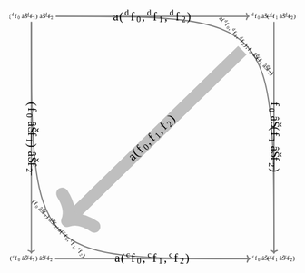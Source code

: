 <svg
   xmlns:dc="http://purl.org/dc/elements/1.1/"
   xmlns:cc="http://creativecommons.org/ns#"
   xmlns:rdf="http://www.w3.org/1999/02/22-rdf-syntax-ns#"
   xmlns:svg="http://www.w3.org/2000/svg"
   xmlns="http://www.w3.org/2000/svg"
   viewBox="0 0 587.07058 523.47802"
   height="523.47803"
   width="587.07056"
   xml:space="preserve"
   version="1.1"
   id="svg2"><metadata
     id="metadata8"><rdf:RDF><cc:Work
         rdf:about=""><dc:format>image/svg+xml</dc:format><dc:type
           rdf:resource="http://purl.org/dc/dcmitype/StillImage" /><dc:title></dc:title></cc:Work></rdf:RDF></metadata><defs
     id="defs6" /><g
     transform="matrix(1.25,0,0,-1.25,-91.031451,666.06738)"
     id="g10"><g
       transform="translate(108.67,122.348)"
       id="g12"><g
         id="g14"><g
           id="g16" /><g
           id="g18"><g
             id="g20"><g
               transform="translate(-35.415,-2.545)"
               id="g22"><g
                 id="g24"><g
                   transform="translate(-73.255,-119.803)"
                   id="g26"><text
                     id="text28"
                     style="font-variant:normal;font-weight:normal;font-size:9.96259975px;font-family:MnSymbol10;-inkscape-font-specification:MnSymbol10;writing-mode:lr-tb;fill:#000000;fill-opacity:1;fill-rule:nonzero;stroke:none"
                     transform="matrix(1,0,0,-1,73.255,119.803)"><tspan
                       id="tspan30"
                       y="0"
                       x="0">(</tspan></text>
<text
                     id="text32"
                     style="font-variant:normal;font-weight:normal;font-size:6.97380018px;font-family:CMR7;-inkscape-font-specification:CMR7;writing-mode:lr-tb;fill:#000000;fill-opacity:1;fill-rule:nonzero;stroke:none"
                     transform="matrix(1,0,0,-1,77.682,123.613)"><tspan
                       id="tspan34"
                       y="0"
                       x="0">c</tspan></text>
<text
                     id="text36"
                     style="font-variant:normal;font-weight:normal;font-size:9.96259975px;font-family:CMMI10;-inkscape-font-specification:CMMI10;writing-mode:lr-tb;fill:#000000;fill-opacity:1;fill-rule:nonzero;stroke:none"
                     transform="matrix(1,0,0,-1,81.723,119.803)"><tspan
                       id="tspan38"
                       y="0"
                       x="0">f</tspan></text>
<text
                     id="text40"
                     style="font-variant:normal;font-weight:normal;font-size:6.97380018px;font-family:CMR7;-inkscape-font-specification:CMR7;writing-mode:lr-tb;fill:#000000;fill-opacity:1;fill-rule:nonzero;stroke:none"
                     transform="matrix(1,0,0,-1,86.6,118.309)"><tspan
                       id="tspan42"
                       y="0"
                       x="0">0</tspan></text>
<text
                     id="text44"
                     style="font-variant:normal;font-weight:normal;font-size:9.96259975px;font-family:MnSymbol10;-inkscape-font-specification:MnSymbol10;writing-mode:lr-tb;fill:#000000;fill-opacity:1;fill-rule:nonzero;stroke:none"
                     transform="matrix(1,0,0,-1,93.037,119.803)"><tspan
                       id="tspan46"
                       y="0"
                       x="0">âŠ—</tspan></text>
<text
                     id="text48"
                     style="font-variant:normal;font-weight:normal;font-size:6.97380018px;font-family:CMR7;-inkscape-font-specification:CMR7;writing-mode:lr-tb;fill:#000000;fill-opacity:1;fill-rule:nonzero;stroke:none"
                     transform="matrix(1,0,0,-1,101.977,123.613)"><tspan
                       id="tspan50"
                       y="0"
                       x="0">c</tspan></text>
<text
                     id="text52"
                     style="font-variant:normal;font-weight:normal;font-size:9.96259975px;font-family:CMMI10;-inkscape-font-specification:CMMI10;writing-mode:lr-tb;fill:#000000;fill-opacity:1;fill-rule:nonzero;stroke:none"
                     transform="matrix(1,0,0,-1,106.017,119.803)"><tspan
                       id="tspan54"
                       y="0"
                       x="0">f</tspan></text>
<text
                     id="text56"
                     style="font-variant:normal;font-weight:normal;font-size:6.97380018px;font-family:CMR7;-inkscape-font-specification:CMR7;writing-mode:lr-tb;fill:#000000;fill-opacity:1;fill-rule:nonzero;stroke:none"
                     transform="matrix(1,0,0,-1,110.895,118.309)"><tspan
                       id="tspan58"
                       y="0"
                       x="0">1</tspan></text>
<text
                     id="text60"
                     style="font-variant:normal;font-weight:normal;font-size:9.96259975px;font-family:MnSymbol10;-inkscape-font-specification:MnSymbol10;writing-mode:lr-tb;fill:#000000;fill-opacity:1;fill-rule:nonzero;stroke:none"
                     transform="matrix(1,0,0,-1,115.364,119.803)"><tspan
                       id="tspan62"
                       y="0"
                       x="0">)</tspan></text>
<text
                     id="text64"
                     style="font-variant:normal;font-weight:normal;font-size:9.96259975px;font-family:MnSymbol10;-inkscape-font-specification:MnSymbol10;writing-mode:lr-tb;fill:#000000;fill-opacity:1;fill-rule:nonzero;stroke:none"
                     transform="matrix(1,0,0,-1,121.758,119.803)"><tspan
                       id="tspan66"
                       y="0"
                       x="0">âŠ—</tspan></text>
<text
                     id="text68"
                     style="font-variant:normal;font-weight:normal;font-size:6.97380018px;font-family:CMR7;-inkscape-font-specification:CMR7;writing-mode:lr-tb;fill:#000000;fill-opacity:1;fill-rule:nonzero;stroke:none"
                     transform="matrix(1,0,0,-1,130.698,123.613)"><tspan
                       id="tspan70"
                       y="0"
                       x="0">c</tspan></text>
<text
                     id="text72"
                     style="font-variant:normal;font-weight:normal;font-size:9.96259975px;font-family:CMMI10;-inkscape-font-specification:CMMI10;writing-mode:lr-tb;fill:#000000;fill-opacity:1;fill-rule:nonzero;stroke:none"
                     transform="matrix(1,0,0,-1,134.738,119.803)"><tspan
                       id="tspan74"
                       y="0"
                       x="0">f</tspan></text>
<text
                     id="text76"
                     style="font-variant:normal;font-weight:normal;font-size:6.97380018px;font-family:CMR7;-inkscape-font-specification:CMR7;writing-mode:lr-tb;fill:#000000;fill-opacity:1;fill-rule:nonzero;stroke:none"
                     transform="matrix(1,0,0,-1,139.616,118.309)"><tspan
                       id="tspan78"
                       y="0"
                       x="0">2</tspan></text>
<g
                     transform="translate(73.255,119.803)"
                     id="g80" /></g></g><g
                 transform="translate(35.415,2.545)"
                 id="g82" /></g></g><g
             id="g84"><g
               transform="translate(363.091,-2.545)"
               id="g86"><g
                 id="g88"><g
                   transform="translate(-471.761,-119.803)"
                   id="g90"><text
                     id="text92"
                     style="font-variant:normal;font-weight:normal;font-size:6.97380018px;font-family:CMR7;-inkscape-font-specification:CMR7;writing-mode:lr-tb;fill:#000000;fill-opacity:1;fill-rule:nonzero;stroke:none"
                     transform="matrix(1,0,0,-1,471.761,123.613)"><tspan
                       id="tspan94"
                       y="0"
                       x="0">c</tspan></text>
<text
                     id="text96"
                     style="font-variant:normal;font-weight:normal;font-size:9.96259975px;font-family:CMMI10;-inkscape-font-specification:CMMI10;writing-mode:lr-tb;fill:#000000;fill-opacity:1;fill-rule:nonzero;stroke:none"
                     transform="matrix(1,0,0,-1,475.801,119.803)"><tspan
                       id="tspan98"
                       y="0"
                       x="0">f</tspan></text>
<text
                     id="text100"
                     style="font-variant:normal;font-weight:normal;font-size:6.97380018px;font-family:CMR7;-inkscape-font-specification:CMR7;writing-mode:lr-tb;fill:#000000;fill-opacity:1;fill-rule:nonzero;stroke:none"
                     transform="matrix(1,0,0,-1,480.679,118.309)"><tspan
                       id="tspan102"
                       y="0"
                       x="0">0</tspan></text>
<text
                     id="text104"
                     style="font-variant:normal;font-weight:normal;font-size:9.96259975px;font-family:MnSymbol10;-inkscape-font-specification:MnSymbol10;writing-mode:lr-tb;fill:#000000;fill-opacity:1;fill-rule:nonzero;stroke:none"
                     transform="matrix(1,0,0,-1,487.116,119.803)"><tspan
                       id="tspan106"
                       y="0"
                       x="0">âŠ—</tspan></text>
<text
                     id="text108"
                     style="font-variant:normal;font-weight:normal;font-size:9.96259975px;font-family:MnSymbol10;-inkscape-font-specification:MnSymbol10;writing-mode:lr-tb;fill:#000000;fill-opacity:1;fill-rule:nonzero;stroke:none"
                     transform="matrix(1,0,0,-1,496.055,119.803)"><tspan
                       id="tspan110"
                       y="0"
                       x="0">(</tspan></text>
<text
                     id="text112"
                     style="font-variant:normal;font-weight:normal;font-size:6.97380018px;font-family:CMR7;-inkscape-font-specification:CMR7;writing-mode:lr-tb;fill:#000000;fill-opacity:1;fill-rule:nonzero;stroke:none"
                     transform="matrix(1,0,0,-1,500.482,123.613)"><tspan
                       id="tspan114"
                       y="0"
                       x="0">c</tspan></text>
<text
                     id="text116"
                     style="font-variant:normal;font-weight:normal;font-size:9.96259975px;font-family:CMMI10;-inkscape-font-specification:CMMI10;writing-mode:lr-tb;fill:#000000;fill-opacity:1;fill-rule:nonzero;stroke:none"
                     transform="matrix(1,0,0,-1,504.523,119.803)"><tspan
                       id="tspan118"
                       y="0"
                       x="0">f</tspan></text>
<text
                     id="text120"
                     style="font-variant:normal;font-weight:normal;font-size:6.97380018px;font-family:CMR7;-inkscape-font-specification:CMR7;writing-mode:lr-tb;fill:#000000;fill-opacity:1;fill-rule:nonzero;stroke:none"
                     transform="matrix(1,0,0,-1,509.4,118.309)"><tspan
                       id="tspan122"
                       y="0"
                       x="0">1</tspan></text>
<text
                     id="text124"
                     style="font-variant:normal;font-weight:normal;font-size:9.96259975px;font-family:MnSymbol10;-inkscape-font-specification:MnSymbol10;writing-mode:lr-tb;fill:#000000;fill-opacity:1;fill-rule:nonzero;stroke:none"
                     transform="matrix(1,0,0,-1,515.837,119.803)"><tspan
                       id="tspan126"
                       y="0"
                       x="0">âŠ—</tspan></text>
<text
                     id="text128"
                     style="font-variant:normal;font-weight:normal;font-size:6.97380018px;font-family:CMR7;-inkscape-font-specification:CMR7;writing-mode:lr-tb;fill:#000000;fill-opacity:1;fill-rule:nonzero;stroke:none"
                     transform="matrix(1,0,0,-1,524.776,123.613)"><tspan
                       id="tspan130"
                       y="0"
                       x="0">c</tspan></text>
<text
                     id="text132"
                     style="font-variant:normal;font-weight:normal;font-size:9.96259975px;font-family:CMMI10;-inkscape-font-specification:CMMI10;writing-mode:lr-tb;fill:#000000;fill-opacity:1;fill-rule:nonzero;stroke:none"
                     transform="matrix(1,0,0,-1,528.817,119.803)"><tspan
                       id="tspan134"
                       y="0"
                       x="0">f</tspan></text>
<text
                     id="text136"
                     style="font-variant:normal;font-weight:normal;font-size:6.97380018px;font-family:CMR7;-inkscape-font-specification:CMR7;writing-mode:lr-tb;fill:#000000;fill-opacity:1;fill-rule:nonzero;stroke:none"
                     transform="matrix(1,0,0,-1,533.694,118.309)"><tspan
                       id="tspan138"
                       y="0"
                       x="0">2</tspan></text>
<text
                     id="text140"
                     style="font-variant:normal;font-weight:normal;font-size:9.96259975px;font-family:MnSymbol10;-inkscape-font-specification:MnSymbol10;writing-mode:lr-tb;fill:#000000;fill-opacity:1;fill-rule:nonzero;stroke:none"
                     transform="matrix(1,0,0,-1,538.164,119.803)"><tspan
                       id="tspan142"
                       y="0"
                       x="0">)</tspan></text>
<g
                     transform="translate(471.761,119.803)"
                     id="g144" /></g></g><g
                 transform="translate(-363.091,2.545)"
                 id="g146" /></g></g><g
             id="g148"><g
               transform="translate(361.804,395.397)"
               id="g150"><g
                 id="g152"><g
                   transform="translate(-470.474,-517.745)"
                   id="g154"><text
                     id="text156"
                     style="font-variant:normal;font-weight:normal;font-size:6.97380018px;font-family:CMR7;-inkscape-font-specification:CMR7;writing-mode:lr-tb;fill:#000000;fill-opacity:1;fill-rule:nonzero;stroke:none"
                     transform="matrix(1,0,0,-1,470.474,521.555)"><tspan
                       id="tspan158"
                       y="0"
                       x="0">d</tspan></text>
<text
                     id="text160"
                     style="font-variant:normal;font-weight:normal;font-size:9.96259975px;font-family:CMMI10;-inkscape-font-specification:CMMI10;writing-mode:lr-tb;fill:#000000;fill-opacity:1;fill-rule:nonzero;stroke:none"
                     transform="matrix(1,0,0,-1,475.372,517.745)"><tspan
                       id="tspan162"
                       y="0"
                       x="0">f</tspan></text>
<text
                     id="text164"
                     style="font-variant:normal;font-weight:normal;font-size:6.97380018px;font-family:CMR7;-inkscape-font-specification:CMR7;writing-mode:lr-tb;fill:#000000;fill-opacity:1;fill-rule:nonzero;stroke:none"
                     transform="matrix(1,0,0,-1,480.25,516.251)"><tspan
                       id="tspan166"
                       y="0"
                       x="0">0</tspan></text>
<text
                     id="text168"
                     style="font-variant:normal;font-weight:normal;font-size:9.96259975px;font-family:MnSymbol10;-inkscape-font-specification:MnSymbol10;writing-mode:lr-tb;fill:#000000;fill-opacity:1;fill-rule:nonzero;stroke:none"
                     transform="matrix(1,0,0,-1,486.687,517.745)"><tspan
                       id="tspan170"
                       y="0"
                       x="0">âŠ—</tspan></text>
<text
                     id="text172"
                     style="font-variant:normal;font-weight:normal;font-size:9.96259975px;font-family:MnSymbol10;-inkscape-font-specification:MnSymbol10;writing-mode:lr-tb;fill:#000000;fill-opacity:1;fill-rule:nonzero;stroke:none"
                     transform="matrix(1,0,0,-1,495.626,517.745)"><tspan
                       id="tspan174"
                       y="0"
                       x="0">(</tspan></text>
<text
                     id="text176"
                     style="font-variant:normal;font-weight:normal;font-size:6.97380018px;font-family:CMR7;-inkscape-font-specification:CMR7;writing-mode:lr-tb;fill:#000000;fill-opacity:1;fill-rule:nonzero;stroke:none"
                     transform="matrix(1,0,0,-1,500.053,521.555)"><tspan
                       id="tspan178"
                       y="0"
                       x="0">d</tspan></text>
<text
                     id="text180"
                     style="font-variant:normal;font-weight:normal;font-size:9.96259975px;font-family:CMMI10;-inkscape-font-specification:CMMI10;writing-mode:lr-tb;fill:#000000;fill-opacity:1;fill-rule:nonzero;stroke:none"
                     transform="matrix(1,0,0,-1,504.951,517.745)"><tspan
                       id="tspan182"
                       y="0"
                       x="0">f</tspan></text>
<text
                     id="text184"
                     style="font-variant:normal;font-weight:normal;font-size:6.97380018px;font-family:CMR7;-inkscape-font-specification:CMR7;writing-mode:lr-tb;fill:#000000;fill-opacity:1;fill-rule:nonzero;stroke:none"
                     transform="matrix(1,0,0,-1,509.829,516.251)"><tspan
                       id="tspan186"
                       y="0"
                       x="0">1</tspan></text>
<text
                     id="text188"
                     style="font-variant:normal;font-weight:normal;font-size:9.96259975px;font-family:MnSymbol10;-inkscape-font-specification:MnSymbol10;writing-mode:lr-tb;fill:#000000;fill-opacity:1;fill-rule:nonzero;stroke:none"
                     transform="matrix(1,0,0,-1,516.266,517.745)"><tspan
                       id="tspan190"
                       y="0"
                       x="0">âŠ—</tspan></text>
<text
                     id="text192"
                     style="font-variant:normal;font-weight:normal;font-size:6.97380018px;font-family:CMR7;-inkscape-font-specification:CMR7;writing-mode:lr-tb;fill:#000000;fill-opacity:1;fill-rule:nonzero;stroke:none"
                     transform="matrix(1,0,0,-1,525.205,521.555)"><tspan
                       id="tspan194"
                       y="0"
                       x="0">d</tspan></text>
<text
                     id="text196"
                     style="font-variant:normal;font-weight:normal;font-size:9.96259975px;font-family:CMMI10;-inkscape-font-specification:CMMI10;writing-mode:lr-tb;fill:#000000;fill-opacity:1;fill-rule:nonzero;stroke:none"
                     transform="matrix(1,0,0,-1,530.104,517.745)"><tspan
                       id="tspan198"
                       y="0"
                       x="0">f</tspan></text>
<text
                     id="text200"
                     style="font-variant:normal;font-weight:normal;font-size:6.97380018px;font-family:CMR7;-inkscape-font-specification:CMR7;writing-mode:lr-tb;fill:#000000;fill-opacity:1;fill-rule:nonzero;stroke:none"
                     transform="matrix(1,0,0,-1,534.981,516.251)"><tspan
                       id="tspan202"
                       y="0"
                       x="0">2</tspan></text>
<text
                     id="text204"
                     style="font-variant:normal;font-weight:normal;font-size:9.96259975px;font-family:MnSymbol10;-inkscape-font-specification:MnSymbol10;writing-mode:lr-tb;fill:#000000;fill-opacity:1;fill-rule:nonzero;stroke:none"
                     transform="matrix(1,0,0,-1,539.451,517.745)"><tspan
                       id="tspan206"
                       y="0"
                       x="0">)</tspan></text>
<g
                     transform="translate(470.474,517.745)"
                     id="g208" /></g></g><g
                 transform="translate(-361.804,-395.397)"
                 id="g210" /></g></g><g
             id="g212"><g
               transform="translate(-36.701,395.397)"
               id="g214"><g
                 id="g216"><g
                   transform="translate(-71.969,-517.745)"
                   id="g218"><text
                     id="text220"
                     style="font-variant:normal;font-weight:normal;font-size:9.96259975px;font-family:MnSymbol10;-inkscape-font-specification:MnSymbol10;writing-mode:lr-tb;fill:#000000;fill-opacity:1;fill-rule:nonzero;stroke:none"
                     transform="matrix(1,0,0,-1,71.969,517.745)"><tspan
                       id="tspan222"
                       y="0"
                       x="0">(</tspan></text>
<text
                     id="text224"
                     style="font-variant:normal;font-weight:normal;font-size:6.97380018px;font-family:CMR7;-inkscape-font-specification:CMR7;writing-mode:lr-tb;fill:#000000;fill-opacity:1;fill-rule:nonzero;stroke:none"
                     transform="matrix(1,0,0,-1,76.395,521.555)"><tspan
                       id="tspan226"
                       y="0"
                       x="0">d</tspan></text>
<text
                     id="text228"
                     style="font-variant:normal;font-weight:normal;font-size:9.96259975px;font-family:CMMI10;-inkscape-font-specification:CMMI10;writing-mode:lr-tb;fill:#000000;fill-opacity:1;fill-rule:nonzero;stroke:none"
                     transform="matrix(1,0,0,-1,81.294,517.745)"><tspan
                       id="tspan230"
                       y="0"
                       x="0">f</tspan></text>
<text
                     id="text232"
                     style="font-variant:normal;font-weight:normal;font-size:6.97380018px;font-family:CMR7;-inkscape-font-specification:CMR7;writing-mode:lr-tb;fill:#000000;fill-opacity:1;fill-rule:nonzero;stroke:none"
                     transform="matrix(1,0,0,-1,86.171,516.251)"><tspan
                       id="tspan234"
                       y="0"
                       x="0">0</tspan></text>
<text
                     id="text236"
                     style="font-variant:normal;font-weight:normal;font-size:9.96259975px;font-family:MnSymbol10;-inkscape-font-specification:MnSymbol10;writing-mode:lr-tb;fill:#000000;fill-opacity:1;fill-rule:nonzero;stroke:none"
                     transform="matrix(1,0,0,-1,92.608,517.745)"><tspan
                       id="tspan238"
                       y="0"
                       x="0">âŠ—</tspan></text>
<text
                     id="text240"
                     style="font-variant:normal;font-weight:normal;font-size:6.97380018px;font-family:CMR7;-inkscape-font-specification:CMR7;writing-mode:lr-tb;fill:#000000;fill-opacity:1;fill-rule:nonzero;stroke:none"
                     transform="matrix(1,0,0,-1,101.548,521.555)"><tspan
                       id="tspan242"
                       y="0"
                       x="0">d</tspan></text>
<text
                     id="text244"
                     style="font-variant:normal;font-weight:normal;font-size:9.96259975px;font-family:CMMI10;-inkscape-font-specification:CMMI10;writing-mode:lr-tb;fill:#000000;fill-opacity:1;fill-rule:nonzero;stroke:none"
                     transform="matrix(1,0,0,-1,106.446,517.745)"><tspan
                       id="tspan246"
                       y="0"
                       x="0">f</tspan></text>
<text
                     id="text248"
                     style="font-variant:normal;font-weight:normal;font-size:6.97380018px;font-family:CMR7;-inkscape-font-specification:CMR7;writing-mode:lr-tb;fill:#000000;fill-opacity:1;fill-rule:nonzero;stroke:none"
                     transform="matrix(1,0,0,-1,111.323,516.251)"><tspan
                       id="tspan250"
                       y="0"
                       x="0">1</tspan></text>
<text
                     id="text252"
                     style="font-variant:normal;font-weight:normal;font-size:9.96259975px;font-family:MnSymbol10;-inkscape-font-specification:MnSymbol10;writing-mode:lr-tb;fill:#000000;fill-opacity:1;fill-rule:nonzero;stroke:none"
                     transform="matrix(1,0,0,-1,115.793,517.745)"><tspan
                       id="tspan254"
                       y="0"
                       x="0">)</tspan></text>
<text
                     id="text256"
                     style="font-variant:normal;font-weight:normal;font-size:9.96259975px;font-family:MnSymbol10;-inkscape-font-specification:MnSymbol10;writing-mode:lr-tb;fill:#000000;fill-opacity:1;fill-rule:nonzero;stroke:none"
                     transform="matrix(1,0,0,-1,122.187,517.745)"><tspan
                       id="tspan258"
                       y="0"
                       x="0">âŠ—</tspan></text>
<text
                     id="text260"
                     style="font-variant:normal;font-weight:normal;font-size:6.97380018px;font-family:CMR7;-inkscape-font-specification:CMR7;writing-mode:lr-tb;fill:#000000;fill-opacity:1;fill-rule:nonzero;stroke:none"
                     transform="matrix(1,0,0,-1,131.127,521.555)"><tspan
                       id="tspan262"
                       y="0"
                       x="0">d</tspan></text>
<text
                     id="text264"
                     style="font-variant:normal;font-weight:normal;font-size:9.96259975px;font-family:CMMI10;-inkscape-font-specification:CMMI10;writing-mode:lr-tb;fill:#000000;fill-opacity:1;fill-rule:nonzero;stroke:none"
                     transform="matrix(1,0,0,-1,136.025,517.745)"><tspan
                       id="tspan266"
                       y="0"
                       x="0">f</tspan></text>
<text
                     id="text268"
                     style="font-variant:normal;font-weight:normal;font-size:6.97380018px;font-family:CMR7;-inkscape-font-specification:CMR7;writing-mode:lr-tb;fill:#000000;fill-opacity:1;fill-rule:nonzero;stroke:none"
                     transform="matrix(1,0,0,-1,140.902,516.251)"><tspan
                       id="tspan270"
                       y="0"
                       x="0">2</tspan></text>
<g
                     transform="translate(71.969,517.745)"
                     id="g272" /></g></g><g
                 transform="translate(36.701,-395.397)"
                 id="g274" /></g></g><g
             id="g276"><path
               id="path278"
               style="fill:none;stroke:#808080;stroke-width:1.99255002;stroke-linecap:butt;stroke-linejoin:miter;stroke-miterlimit:10;stroke-dasharray:none;stroke-opacity:1"
               d="m 40.22192,398.51074 c 358.28882,0 358.28882,0 358.28882,-388.0182" /><g
               transform="matrix(0,-1,1,0,398.51074,9.49626)"
               id="g280"><g
                 id="g282"><path
                   id="path284"
                   style="fill:none;stroke:#808080;stroke-width:1.99255002;stroke-linecap:round;stroke-linejoin:round;stroke-miterlimit:10;stroke-dasharray:none;stroke-opacity:1"
                   d="M -3.9851,5.27061 C -3.25705,2.1082 -1.63463,0.6149 0,0 -1.63463,-0.6149 -3.25705,-2.1082 -3.9851,-5.27061" /></g></g><g
               id="g286"><g
                 id="g288" /><g
                 transform="matrix(0.67943,-0.7396,0.7396,0.67943,307.933,394.981)"
                 id="g290"><g
                   id="g292"><g
                     transform="translate(-416.603,-517.329)"
                     id="g294"><text
                       id="text296"
                       style="font-variant:normal;font-weight:normal;font-size:9.96259975px;font-family:EUFM10;-inkscape-font-specification:EUFM10;writing-mode:lr-tb;fill:#000000;fill-opacity:1;fill-rule:nonzero;stroke:none"
                       transform="matrix(1,0,0,-1,416.603,517.329)"><tspan
                         id="tspan298"
                         y="0"
                         x="0">a</tspan></text>
<text
                       id="text300"
                       style="font-variant:normal;font-weight:normal;font-size:9.96259975px;font-family:MnSymbol10;-inkscape-font-specification:MnSymbol10;writing-mode:lr-tb;fill:#000000;fill-opacity:1;fill-rule:nonzero;stroke:none"
                       transform="matrix(1,0,0,-1,421.589,517.329)"><tspan
                         id="tspan302"
                         y="0"
                         x="0">(</tspan></text>
<text
                       id="text304"
                       style="font-variant:normal;font-weight:normal;font-size:6.97380018px;font-family:CMR7;-inkscape-font-specification:CMR7;writing-mode:lr-tb;fill:#000000;fill-opacity:1;fill-rule:nonzero;stroke:none"
                       transform="matrix(1,0,0,-1,426.016,521.139)"><tspan
                         id="tspan306"
                         y="0"
                         x="0">d</tspan></text>
<text
                       id="text308"
                       style="font-variant:normal;font-weight:normal;font-size:9.96259975px;font-family:CMMI10;-inkscape-font-specification:CMMI10;writing-mode:lr-tb;fill:#000000;fill-opacity:1;fill-rule:nonzero;stroke:none"
                       transform="matrix(1,0,0,-1,430.914,517.329)"><tspan
                         id="tspan310"
                         y="0"
                         x="0">f</tspan></text>
<text
                       id="text312"
                       style="font-variant:normal;font-weight:normal;font-size:6.97380018px;font-family:CMR7;-inkscape-font-specification:CMR7;writing-mode:lr-tb;fill:#000000;fill-opacity:1;fill-rule:nonzero;stroke:none"
                       transform="matrix(1,0,0,-1,435.792,515.835)"><tspan
                         id="tspan314"
                         y="0"
                         x="0">0</tspan></text>
<text
                       id="text316"
                       style="font-variant:normal;font-weight:normal;font-size:9.96259975px;font-family:CMMI10;-inkscape-font-specification:CMMI10;writing-mode:lr-tb;fill:#000000;fill-opacity:1;fill-rule:nonzero;stroke:none"
                       transform="matrix(1,0,0,-1,440.261,517.329)"><tspan
                         id="tspan318"
                         y="0"
                         x="0">,</tspan></text>
<text
                       id="text320"
                       style="font-variant:normal;font-weight:normal;font-size:6.97380018px;font-family:CMR7;-inkscape-font-specification:CMR7;writing-mode:lr-tb;fill:#000000;fill-opacity:1;fill-rule:nonzero;stroke:none"
                       transform="matrix(1,0,0,-1,444.504,521.139)"><tspan
                         id="tspan322"
                         y="0"
                         x="0">d</tspan></text>
<text
                       id="text324"
                       style="font-variant:normal;font-weight:normal;font-size:9.96259975px;font-family:CMMI10;-inkscape-font-specification:CMMI10;writing-mode:lr-tb;fill:#000000;fill-opacity:1;fill-rule:nonzero;stroke:none"
                       transform="matrix(1,0,0,-1,449.402,517.329)"><tspan
                         id="tspan326"
                         y="0"
                         x="0">f</tspan></text>
<text
                       id="text328"
                       style="font-variant:normal;font-weight:normal;font-size:6.97380018px;font-family:CMR7;-inkscape-font-specification:CMR7;writing-mode:lr-tb;fill:#000000;fill-opacity:1;fill-rule:nonzero;stroke:none"
                       transform="matrix(1,0,0,-1,454.28,515.835)"><tspan
                         id="tspan330"
                         y="0"
                         x="0">1</tspan></text>
<text
                       id="text332"
                       style="font-variant:normal;font-weight:normal;font-size:9.96259975px;font-family:CMMI10;-inkscape-font-specification:CMMI10;writing-mode:lr-tb;fill:#000000;fill-opacity:1;fill-rule:nonzero;stroke:none"
                       transform="matrix(1,0,0,-1,458.749,517.329)"><tspan
                         id="tspan334"
                         y="0"
                         x="0">,</tspan></text>
<text
                       id="text336"
                       style="font-variant:normal;font-weight:normal;font-size:6.97380018px;font-family:CMR7;-inkscape-font-specification:CMR7;writing-mode:lr-tb;fill:#000000;fill-opacity:1;fill-rule:nonzero;stroke:none"
                       transform="matrix(1,0,0,-1,462.992,521.139)"><tspan
                         id="tspan338"
                         y="0"
                         x="0">d</tspan></text>
<text
                       id="text340"
                       style="font-variant:normal;font-weight:normal;font-size:9.96259975px;font-family:CMMI10;-inkscape-font-specification:CMMI10;writing-mode:lr-tb;fill:#000000;fill-opacity:1;fill-rule:nonzero;stroke:none"
                       transform="matrix(1,0,0,-1,467.891,517.329)"><tspan
                         id="tspan342"
                         y="0"
                         x="0">f</tspan></text>
<text
                       id="text344"
                       style="font-variant:normal;font-weight:normal;font-size:6.97380018px;font-family:CMR7;-inkscape-font-specification:CMR7;writing-mode:lr-tb;fill:#000000;fill-opacity:1;fill-rule:nonzero;stroke:none"
                       transform="matrix(1,0,0,-1,472.768,515.835)"><tspan
                         id="tspan346"
                         y="0"
                         x="0">2</tspan></text>
<text
                       id="text348"
                       style="font-variant:normal;font-weight:normal;font-size:9.96259975px;font-family:MnSymbol10;-inkscape-font-specification:MnSymbol10;writing-mode:lr-tb;fill:#000000;fill-opacity:1;fill-rule:nonzero;stroke:none"
                       transform="matrix(1,0,0,-1,477.237,517.329)"><tspan
                         id="tspan350"
                         y="0"
                         x="0">)</tspan></text>
<text
                       id="text352"
                       style="font-variant:normal;font-weight:normal;font-size:9.96259975px;font-family:CMR10;-inkscape-font-specification:CMR10;writing-mode:lr-tb;fill:#000000;fill-opacity:1;fill-rule:nonzero;stroke:none"
                       transform="matrix(1,0,0,-1,481.664,517.329)"><tspan
                         id="tspan354"
                         y="0"
                         x="0">;</tspan></text>
<text
                       id="text356"
                       style="font-variant:normal;font-weight:normal;font-size:9.96259975px;font-family:CMMI10;-inkscape-font-specification:CMMI10;writing-mode:lr-tb;fill:#000000;fill-opacity:1;fill-rule:nonzero;stroke:none"
                       transform="matrix(1,0,0,-1,485.907,517.329)"><tspan
                         id="tspan358"
                         y="0"
                         x="0">f</tspan></text>
<text
                       id="text360"
                       style="font-variant:normal;font-weight:normal;font-size:6.97380018px;font-family:CMR7;-inkscape-font-specification:CMR7;writing-mode:lr-tb;fill:#000000;fill-opacity:1;fill-rule:nonzero;stroke:none"
                       transform="matrix(1,0,0,-1,490.785,515.835)"><tspan
                         id="tspan362"
                         y="0"
                         x="0">0</tspan></text>
<text
                       id="text364"
                       style="font-variant:normal;font-weight:normal;font-size:9.96259975px;font-family:MnSymbol10;-inkscape-font-specification:MnSymbol10;writing-mode:lr-tb;fill:#000000;fill-opacity:1;fill-rule:nonzero;stroke:none"
                       transform="matrix(1,0,0,-1,497.222,517.329)"><tspan
                         id="tspan366"
                         y="0"
                         x="0">âŠ—</tspan></text>
<text
                       id="text368"
                       style="font-variant:normal;font-weight:normal;font-size:9.96259975px;font-family:MnSymbol10;-inkscape-font-specification:MnSymbol10;writing-mode:lr-tb;fill:#000000;fill-opacity:1;fill-rule:nonzero;stroke:none"
                       transform="matrix(1,0,0,-1,506.161,517.329)"><tspan
                         id="tspan370"
                         y="0"
                         x="0">(</tspan></text>
<text
                       id="text372"
                       style="font-variant:normal;font-weight:normal;font-size:9.96259975px;font-family:CMMI10;-inkscape-font-specification:CMMI10;writing-mode:lr-tb;fill:#000000;fill-opacity:1;fill-rule:nonzero;stroke:none"
                       transform="matrix(1,0,0,-1,510.588,517.329)"><tspan
                         id="tspan374"
                         y="0"
                         x="0">f</tspan></text>
<text
                       id="text376"
                       style="font-variant:normal;font-weight:normal;font-size:6.97380018px;font-family:CMR7;-inkscape-font-specification:CMR7;writing-mode:lr-tb;fill:#000000;fill-opacity:1;fill-rule:nonzero;stroke:none"
                       transform="matrix(1,0,0,-1,515.465,515.835)"><tspan
                         id="tspan378"
                         y="0"
                         x="0">1</tspan></text>
<text
                       id="text380"
                       style="font-variant:normal;font-weight:normal;font-size:9.96259975px;font-family:MnSymbol10;-inkscape-font-specification:MnSymbol10;writing-mode:lr-tb;fill:#000000;fill-opacity:1;fill-rule:nonzero;stroke:none"
                       transform="matrix(1,0,0,-1,521.902,517.329)"><tspan
                         id="tspan382"
                         y="0"
                         x="0">âŠ—</tspan></text>
<text
                       id="text384"
                       style="font-variant:normal;font-weight:normal;font-size:9.96259975px;font-family:CMMI10;-inkscape-font-specification:CMMI10;writing-mode:lr-tb;fill:#000000;fill-opacity:1;fill-rule:nonzero;stroke:none"
                       transform="matrix(1,0,0,-1,530.842,517.329)"><tspan
                         id="tspan386"
                         y="0"
                         x="0">f</tspan></text>
<text
                       id="text388"
                       style="font-variant:normal;font-weight:normal;font-size:6.97380018px;font-family:CMR7;-inkscape-font-specification:CMR7;writing-mode:lr-tb;fill:#000000;fill-opacity:1;fill-rule:nonzero;stroke:none"
                       transform="matrix(1,0,0,-1,535.719,515.835)"><tspan
                         id="tspan390"
                         y="0"
                         x="0">2</tspan></text>
<text
                       id="text392"
                       style="font-variant:normal;font-weight:normal;font-size:9.96259975px;font-family:MnSymbol10;-inkscape-font-specification:MnSymbol10;writing-mode:lr-tb;fill:#000000;fill-opacity:1;fill-rule:nonzero;stroke:none"
                       transform="matrix(1,0,0,-1,540.189,517.329)"><tspan
                         id="tspan394"
                         y="0"
                         x="0">)</tspan></text>
<g
                       transform="translate(416.603,517.329)"
                       id="g396" /></g></g><g
                   transform="translate(-307.933,-394.981)"
                   id="g398" /></g></g></g><g
             id="g400"><path
               id="path402"
               style="fill:none;stroke:#808080;stroke-width:1.99255002;stroke-linecap:butt;stroke-linejoin:miter;stroke-miterlimit:10;stroke-dasharray:none;stroke-opacity:1"
               d="M 0,389.44691 C 0,0 0,0 357.58311,0" /><g
               transform="translate(358.57939,0)"
               id="g404"><g
                 id="g406"><path
                   id="path408"
                   style="fill:none;stroke:#808080;stroke-width:1.99255002;stroke-linecap:round;stroke-linejoin:round;stroke-miterlimit:10;stroke-dasharray:none;stroke-opacity:1"
                   d="M -3.9851,5.27061 C -3.25705,2.1082 -1.63463,0.6149 0,0 -1.63463,-0.6149 -3.25705,-2.1082 -3.9851,-5.27061" /></g></g><g
               id="g410"><g
                 id="g412" /><g
                 transform="matrix(0.67947,-0.73593,0.73593,0.67947,0.457,93.108)"
                 id="g414"><g
                   id="g416"><g
                     transform="translate(-109.127,-215.456)"
                     id="g418"><text
                       id="text420"
                       style="font-variant:normal;font-weight:normal;font-size:9.96259975px;font-family:MnSymbol10;-inkscape-font-specification:MnSymbol10;writing-mode:lr-tb;fill:#000000;fill-opacity:1;fill-rule:nonzero;stroke:none"
                       transform="matrix(1,0,0,-1,109.127,215.456)"><tspan
                         id="tspan422"
                         y="0"
                         x="0">(</tspan></text>
<text
                       id="text424"
                       style="font-variant:normal;font-weight:normal;font-size:9.96259975px;font-family:CMMI10;-inkscape-font-specification:CMMI10;writing-mode:lr-tb;fill:#000000;fill-opacity:1;fill-rule:nonzero;stroke:none"
                       transform="matrix(1,0,0,-1,113.554,215.456)"><tspan
                         id="tspan426"
                         y="0"
                         x="0">f</tspan></text>
<text
                       id="text428"
                       style="font-variant:normal;font-weight:normal;font-size:6.97380018px;font-family:CMR7;-inkscape-font-specification:CMR7;writing-mode:lr-tb;fill:#000000;fill-opacity:1;fill-rule:nonzero;stroke:none"
                       transform="matrix(1,0,0,-1,118.432,213.962)"><tspan
                         id="tspan430"
                         y="0"
                         x="0">0</tspan></text>
<text
                       id="text432"
                       style="font-variant:normal;font-weight:normal;font-size:9.96259975px;font-family:MnSymbol10;-inkscape-font-specification:MnSymbol10;writing-mode:lr-tb;fill:#000000;fill-opacity:1;fill-rule:nonzero;stroke:none"
                       transform="matrix(1,0,0,-1,124.868,215.456)"><tspan
                         id="tspan434"
                         y="0"
                         x="0">âŠ—</tspan></text>
<text
                       id="text436"
                       style="font-variant:normal;font-weight:normal;font-size:9.96259975px;font-family:CMMI10;-inkscape-font-specification:CMMI10;writing-mode:lr-tb;fill:#000000;fill-opacity:1;fill-rule:nonzero;stroke:none"
                       transform="matrix(1,0,0,-1,133.808,215.456)"><tspan
                         id="tspan438"
                         y="0"
                         x="0">f</tspan></text>
<text
                       id="text440"
                       style="font-variant:normal;font-weight:normal;font-size:6.97380018px;font-family:CMR7;-inkscape-font-specification:CMR7;writing-mode:lr-tb;fill:#000000;fill-opacity:1;fill-rule:nonzero;stroke:none"
                       transform="matrix(1,0,0,-1,138.685,213.962)"><tspan
                         id="tspan442"
                         y="0"
                         x="0">1</tspan></text>
<text
                       id="text444"
                       style="font-variant:normal;font-weight:normal;font-size:9.96259975px;font-family:MnSymbol10;-inkscape-font-specification:MnSymbol10;writing-mode:lr-tb;fill:#000000;fill-opacity:1;fill-rule:nonzero;stroke:none"
                       transform="matrix(1,0,0,-1,143.155,215.456)"><tspan
                         id="tspan446"
                         y="0"
                         x="0">)</tspan></text>
<text
                       id="text448"
                       style="font-variant:normal;font-weight:normal;font-size:9.96259975px;font-family:MnSymbol10;-inkscape-font-specification:MnSymbol10;writing-mode:lr-tb;fill:#000000;fill-opacity:1;fill-rule:nonzero;stroke:none"
                       transform="matrix(1,0,0,-1,149.549,215.456)"><tspan
                         id="tspan450"
                         y="0"
                         x="0">âŠ—</tspan></text>
<text
                       id="text452"
                       style="font-variant:normal;font-weight:normal;font-size:9.96259975px;font-family:CMMI10;-inkscape-font-specification:CMMI10;writing-mode:lr-tb;fill:#000000;fill-opacity:1;fill-rule:nonzero;stroke:none"
                       transform="matrix(1,0,0,-1,158.489,215.456)"><tspan
                         id="tspan454"
                         y="0"
                         x="0">f</tspan></text>
<text
                       id="text456"
                       style="font-variant:normal;font-weight:normal;font-size:6.97380018px;font-family:CMR7;-inkscape-font-specification:CMR7;writing-mode:lr-tb;fill:#000000;fill-opacity:1;fill-rule:nonzero;stroke:none"
                       transform="matrix(1,0,0,-1,163.366,213.962)"><tspan
                         id="tspan458"
                         y="0"
                         x="0">2</tspan></text>
<text
                       id="text460"
                       style="font-variant:normal;font-weight:normal;font-size:9.96259975px;font-family:CMR10;-inkscape-font-specification:CMR10;writing-mode:lr-tb;fill:#000000;fill-opacity:1;fill-rule:nonzero;stroke:none"
                       transform="matrix(1,0,0,-1,167.836,215.456)"><tspan
                         id="tspan462"
                         y="0"
                         x="0">;</tspan></text>
<text
                       id="text464"
                       style="font-variant:normal;font-weight:normal;font-size:9.96259975px;font-family:EUFM10;-inkscape-font-specification:EUFM10;writing-mode:lr-tb;fill:#000000;fill-opacity:1;fill-rule:nonzero;stroke:none"
                       transform="matrix(1,0,0,-1,172.078,215.456)"><tspan
                         id="tspan466"
                         y="0"
                         x="0">a</tspan></text>
<text
                       id="text468"
                       style="font-variant:normal;font-weight:normal;font-size:9.96259975px;font-family:MnSymbol10;-inkscape-font-specification:MnSymbol10;writing-mode:lr-tb;fill:#000000;fill-opacity:1;fill-rule:nonzero;stroke:none"
                       transform="matrix(1,0,0,-1,177.064,215.456)"><tspan
                         id="tspan470"
                         y="0"
                         x="0">(</tspan></text>
<text
                       id="text472"
                       style="font-variant:normal;font-weight:normal;font-size:6.97380018px;font-family:CMR7;-inkscape-font-specification:CMR7;writing-mode:lr-tb;fill:#000000;fill-opacity:1;fill-rule:nonzero;stroke:none"
                       transform="matrix(1,0,0,-1,181.491,219.266)"><tspan
                         id="tspan474"
                         y="0"
                         x="0">c</tspan></text>
<text
                       id="text476"
                       style="font-variant:normal;font-weight:normal;font-size:9.96259975px;font-family:CMMI10;-inkscape-font-specification:CMMI10;writing-mode:lr-tb;fill:#000000;fill-opacity:1;fill-rule:nonzero;stroke:none"
                       transform="matrix(1,0,0,-1,185.532,215.456)"><tspan
                         id="tspan478"
                         y="0"
                         x="0">f</tspan></text>
<text
                       id="text480"
                       style="font-variant:normal;font-weight:normal;font-size:6.97380018px;font-family:CMR7;-inkscape-font-specification:CMR7;writing-mode:lr-tb;fill:#000000;fill-opacity:1;fill-rule:nonzero;stroke:none"
                       transform="matrix(1,0,0,-1,190.409,213.962)"><tspan
                         id="tspan482"
                         y="0"
                         x="0">0</tspan></text>
<text
                       id="text484"
                       style="font-variant:normal;font-weight:normal;font-size:9.96259975px;font-family:CMMI10;-inkscape-font-specification:CMMI10;writing-mode:lr-tb;fill:#000000;fill-opacity:1;fill-rule:nonzero;stroke:none"
                       transform="matrix(1,0,0,-1,194.878,215.456)"><tspan
                         id="tspan486"
                         y="0"
                         x="0">,</tspan></text>
<text
                       id="text488"
                       style="font-variant:normal;font-weight:normal;font-size:6.97380018px;font-family:CMR7;-inkscape-font-specification:CMR7;writing-mode:lr-tb;fill:#000000;fill-opacity:1;fill-rule:nonzero;stroke:none"
                       transform="matrix(1,0,0,-1,199.121,219.266)"><tspan
                         id="tspan490"
                         y="0"
                         x="0">c</tspan></text>
<text
                       id="text492"
                       style="font-variant:normal;font-weight:normal;font-size:9.96259975px;font-family:CMMI10;-inkscape-font-specification:CMMI10;writing-mode:lr-tb;fill:#000000;fill-opacity:1;fill-rule:nonzero;stroke:none"
                       transform="matrix(1,0,0,-1,203.162,215.456)"><tspan
                         id="tspan494"
                         y="0"
                         x="0">f</tspan></text>
<text
                       id="text496"
                       style="font-variant:normal;font-weight:normal;font-size:6.97380018px;font-family:CMR7;-inkscape-font-specification:CMR7;writing-mode:lr-tb;fill:#000000;fill-opacity:1;fill-rule:nonzero;stroke:none"
                       transform="matrix(1,0,0,-1,208.039,213.962)"><tspan
                         id="tspan498"
                         y="0"
                         x="0">1</tspan></text>
<text
                       id="text500"
                       style="font-variant:normal;font-weight:normal;font-size:9.96259975px;font-family:CMMI10;-inkscape-font-specification:CMMI10;writing-mode:lr-tb;fill:#000000;fill-opacity:1;fill-rule:nonzero;stroke:none"
                       transform="matrix(1,0,0,-1,212.509,215.456)"><tspan
                         id="tspan502"
                         y="0"
                         x="0">,</tspan></text>
<text
                       id="text504"
                       style="font-variant:normal;font-weight:normal;font-size:6.97380018px;font-family:CMR7;-inkscape-font-specification:CMR7;writing-mode:lr-tb;fill:#000000;fill-opacity:1;fill-rule:nonzero;stroke:none"
                       transform="matrix(1,0,0,-1,216.752,219.266)"><tspan
                         id="tspan506"
                         y="0"
                         x="0">c</tspan></text>
<text
                       id="text508"
                       style="font-variant:normal;font-weight:normal;font-size:9.96259975px;font-family:CMMI10;-inkscape-font-specification:CMMI10;writing-mode:lr-tb;fill:#000000;fill-opacity:1;fill-rule:nonzero;stroke:none"
                       transform="matrix(1,0,0,-1,220.792,215.456)"><tspan
                         id="tspan510"
                         y="0"
                         x="0">f</tspan></text>
<text
                       id="text512"
                       style="font-variant:normal;font-weight:normal;font-size:6.97380018px;font-family:CMR7;-inkscape-font-specification:CMR7;writing-mode:lr-tb;fill:#000000;fill-opacity:1;fill-rule:nonzero;stroke:none"
                       transform="matrix(1,0,0,-1,225.67,213.962)"><tspan
                         id="tspan514"
                         y="0"
                         x="0">2</tspan></text>
<text
                       id="text516"
                       style="font-variant:normal;font-weight:normal;font-size:9.96259975px;font-family:MnSymbol10;-inkscape-font-specification:MnSymbol10;writing-mode:lr-tb;fill:#000000;fill-opacity:1;fill-rule:nonzero;stroke:none"
                       transform="matrix(1,0,0,-1,230.139,215.456)"><tspan
                         id="tspan518"
                         y="0"
                         x="0">)</tspan></text>
<g
                       transform="translate(109.127,215.456)"
                       id="g520" /></g></g><g
                   transform="translate(-0.457,-93.108)"
                   id="g522" /></g></g></g><g
             id="g524"><path
               id="path526"
               style="fill:none;stroke:#808080;stroke-width:1.99255002;stroke-linecap:butt;stroke-linejoin:miter;stroke-miterlimit:10;stroke-dasharray:none;stroke-opacity:1"
               d="M 38.93506,0 357.58311,0" /><g
               transform="translate(358.57939,0)"
               id="g528"><g
                 id="g530"><path
                   id="path532"
                   style="fill:none;stroke:#808080;stroke-width:1.99255002;stroke-linecap:round;stroke-linejoin:round;stroke-miterlimit:10;stroke-dasharray:none;stroke-opacity:1"
                   d="M -3.9851,5.27061 C -3.25705,2.1082 -1.63463,0.6149 0,0 -1.63463,-0.6149 -3.25705,-2.1082 -3.9851,-5.27061" /></g></g><g
               id="g534"><g
                 id="g536" /><g
                 transform="matrix(2,0,0,2,136.766,-5.091)"
                 id="g538"><g
                   id="g540"><g
                     transform="translate(-245.436,-117.257)"
                     id="g542"><text
                       id="text544"
                       style="font-variant:normal;font-weight:normal;font-size:9.96259975px;font-family:EUFM10;-inkscape-font-specification:EUFM10;writing-mode:lr-tb;fill:#000000;fill-opacity:1;fill-rule:nonzero;stroke:none"
                       transform="matrix(1,0,0,-1,245.436,117.257)"><tspan
                         id="tspan546"
                         y="0"
                         x="0">a</tspan></text>
<text
                       id="text548"
                       style="font-variant:normal;font-weight:normal;font-size:9.96259975px;font-family:MnSymbol10;-inkscape-font-specification:MnSymbol10;writing-mode:lr-tb;fill:#000000;fill-opacity:1;fill-rule:nonzero;stroke:none"
                       transform="matrix(1,0,0,-1,250.421,117.257)"><tspan
                         id="tspan550"
                         y="0"
                         x="0">(</tspan></text>
<text
                       id="text552"
                       style="font-variant:normal;font-weight:normal;font-size:6.97380018px;font-family:CMR7;-inkscape-font-specification:CMR7;writing-mode:lr-tb;fill:#000000;fill-opacity:1;fill-rule:nonzero;stroke:none"
                       transform="matrix(1,0,0,-1,254.848,121.068)"><tspan
                         id="tspan554"
                         y="0"
                         x="0">c</tspan></text>
<text
                       id="text556"
                       style="font-variant:normal;font-weight:normal;font-size:9.96259975px;font-family:CMMI10;-inkscape-font-specification:CMMI10;writing-mode:lr-tb;fill:#000000;fill-opacity:1;fill-rule:nonzero;stroke:none"
                       transform="matrix(1,0,0,-1,258.889,117.257)"><tspan
                         id="tspan558"
                         y="0"
                         x="0">f</tspan></text>
<text
                       id="text560"
                       style="font-variant:normal;font-weight:normal;font-size:6.97380018px;font-family:CMR7;-inkscape-font-specification:CMR7;writing-mode:lr-tb;fill:#000000;fill-opacity:1;fill-rule:nonzero;stroke:none"
                       transform="matrix(1,0,0,-1,263.766,115.763)"><tspan
                         id="tspan562"
                         y="0"
                         x="0">0</tspan></text>
<text
                       id="text564"
                       style="font-variant:normal;font-weight:normal;font-size:9.96259975px;font-family:CMMI10;-inkscape-font-specification:CMMI10;writing-mode:lr-tb;fill:#000000;fill-opacity:1;fill-rule:nonzero;stroke:none"
                       transform="matrix(1,0,0,-1,268.236,117.257)"><tspan
                         id="tspan566"
                         y="0"
                         x="0">,</tspan></text>
<text
                       id="text568"
                       style="font-variant:normal;font-weight:normal;font-size:6.97380018px;font-family:CMR7;-inkscape-font-specification:CMR7;writing-mode:lr-tb;fill:#000000;fill-opacity:1;fill-rule:nonzero;stroke:none"
                       transform="matrix(1,0,0,-1,272.479,121.068)"><tspan
                         id="tspan570"
                         y="0"
                         x="0">c</tspan></text>
<text
                       id="text572"
                       style="font-variant:normal;font-weight:normal;font-size:9.96259975px;font-family:CMMI10;-inkscape-font-specification:CMMI10;writing-mode:lr-tb;fill:#000000;fill-opacity:1;fill-rule:nonzero;stroke:none"
                       transform="matrix(1,0,0,-1,276.519,117.257)"><tspan
                         id="tspan574"
                         y="0"
                         x="0">f</tspan></text>
<text
                       id="text576"
                       style="font-variant:normal;font-weight:normal;font-size:6.97380018px;font-family:CMR7;-inkscape-font-specification:CMR7;writing-mode:lr-tb;fill:#000000;fill-opacity:1;fill-rule:nonzero;stroke:none"
                       transform="matrix(1,0,0,-1,281.397,115.763)"><tspan
                         id="tspan578"
                         y="0"
                         x="0">1</tspan></text>
<text
                       id="text580"
                       style="font-variant:normal;font-weight:normal;font-size:9.96259975px;font-family:CMMI10;-inkscape-font-specification:CMMI10;writing-mode:lr-tb;fill:#000000;fill-opacity:1;fill-rule:nonzero;stroke:none"
                       transform="matrix(1,0,0,-1,285.866,117.257)"><tspan
                         id="tspan582"
                         y="0"
                         x="0">,</tspan></text>
<text
                       id="text584"
                       style="font-variant:normal;font-weight:normal;font-size:6.97380018px;font-family:CMR7;-inkscape-font-specification:CMR7;writing-mode:lr-tb;fill:#000000;fill-opacity:1;fill-rule:nonzero;stroke:none"
                       transform="matrix(1,0,0,-1,290.109,121.068)"><tspan
                         id="tspan586"
                         y="0"
                         x="0">c</tspan></text>
<text
                       id="text588"
                       style="font-variant:normal;font-weight:normal;font-size:9.96259975px;font-family:CMMI10;-inkscape-font-specification:CMMI10;writing-mode:lr-tb;fill:#000000;fill-opacity:1;fill-rule:nonzero;stroke:none"
                       transform="matrix(1,0,0,-1,294.149,117.257)"><tspan
                         id="tspan590"
                         y="0"
                         x="0">f</tspan></text>
<text
                       id="text592"
                       style="font-variant:normal;font-weight:normal;font-size:6.97380018px;font-family:CMR7;-inkscape-font-specification:CMR7;writing-mode:lr-tb;fill:#000000;fill-opacity:1;fill-rule:nonzero;stroke:none"
                       transform="matrix(1,0,0,-1,299.027,115.763)"><tspan
                         id="tspan594"
                         y="0"
                         x="0">2</tspan></text>
<text
                       id="text596"
                       style="font-variant:normal;font-weight:normal;font-size:9.96259975px;font-family:MnSymbol10;-inkscape-font-specification:MnSymbol10;writing-mode:lr-tb;fill:#000000;fill-opacity:1;fill-rule:nonzero;stroke:none"
                       transform="matrix(1,0,0,-1,303.496,117.257)"><tspan
                         id="tspan598"
                         y="0"
                         x="0">)</tspan></text>
<g
                       transform="translate(245.436,117.257)"
                       id="g600" /></g></g><g
                   transform="translate(-136.766,5.091)"
                   id="g602" /></g></g></g><g
             id="g604"><path
               id="path606"
               style="fill:none;stroke:#808080;stroke-width:1.99255002;stroke-linecap:butt;stroke-linejoin:miter;stroke-miterlimit:10;stroke-dasharray:none;stroke-opacity:1"
               d="m 40.22192,398.51074 316.07433,0" /><g
               transform="translate(357.29253,398.51074)"
               id="g608"><g
                 id="g610"><path
                   id="path612"
                   style="fill:none;stroke:#808080;stroke-width:1.99255002;stroke-linecap:round;stroke-linejoin:round;stroke-miterlimit:10;stroke-dasharray:none;stroke-opacity:1"
                   d="M -3.9851,5.27061 C -3.25705,2.1082 -1.63463,0.6149 0,0 -1.63463,-0.6149 -3.25705,-2.1082 -3.9851,-5.27061" /></g></g><g
               id="g614"><g
                 id="g616" /><g
                 transform="matrix(2,0,0,2,134.192,392.287)"
                 id="g618"><g
                   id="g620"><g
                     transform="translate(-242.862,-514.635)"
                     id="g622"><text
                       id="text624"
                       style="font-variant:normal;font-weight:normal;font-size:9.96259975px;font-family:EUFM10;-inkscape-font-specification:EUFM10;writing-mode:lr-tb;fill:#000000;fill-opacity:1;fill-rule:nonzero;stroke:none"
                       transform="matrix(1,0,0,-1,242.862,514.635)"><tspan
                         id="tspan626"
                         y="0"
                         x="0">a</tspan></text>
<text
                       id="text628"
                       style="font-variant:normal;font-weight:normal;font-size:9.96259975px;font-family:MnSymbol10;-inkscape-font-specification:MnSymbol10;writing-mode:lr-tb;fill:#000000;fill-opacity:1;fill-rule:nonzero;stroke:none"
                       transform="matrix(1,0,0,-1,247.848,514.635)"><tspan
                         id="tspan630"
                         y="0"
                         x="0">(</tspan></text>
<text
                       id="text632"
                       style="font-variant:normal;font-weight:normal;font-size:6.97380018px;font-family:CMR7;-inkscape-font-specification:CMR7;writing-mode:lr-tb;fill:#000000;fill-opacity:1;fill-rule:nonzero;stroke:none"
                       transform="matrix(1,0,0,-1,252.275,518.446)"><tspan
                         id="tspan634"
                         y="0"
                         x="0">d</tspan></text>
<text
                       id="text636"
                       style="font-variant:normal;font-weight:normal;font-size:9.96259975px;font-family:CMMI10;-inkscape-font-specification:CMMI10;writing-mode:lr-tb;fill:#000000;fill-opacity:1;fill-rule:nonzero;stroke:none"
                       transform="matrix(1,0,0,-1,257.173,514.635)"><tspan
                         id="tspan638"
                         y="0"
                         x="0">f</tspan></text>
<text
                       id="text640"
                       style="font-variant:normal;font-weight:normal;font-size:6.97380018px;font-family:CMR7;-inkscape-font-specification:CMR7;writing-mode:lr-tb;fill:#000000;fill-opacity:1;fill-rule:nonzero;stroke:none"
                       transform="matrix(1,0,0,-1,262.05,513.141)"><tspan
                         id="tspan642"
                         y="0"
                         x="0">0</tspan></text>
<text
                       id="text644"
                       style="font-variant:normal;font-weight:normal;font-size:9.96259975px;font-family:CMMI10;-inkscape-font-specification:CMMI10;writing-mode:lr-tb;fill:#000000;fill-opacity:1;fill-rule:nonzero;stroke:none"
                       transform="matrix(1,0,0,-1,266.52,514.635)"><tspan
                         id="tspan646"
                         y="0"
                         x="0">,</tspan></text>
<text
                       id="text648"
                       style="font-variant:normal;font-weight:normal;font-size:6.97380018px;font-family:CMR7;-inkscape-font-specification:CMR7;writing-mode:lr-tb;fill:#000000;fill-opacity:1;fill-rule:nonzero;stroke:none"
                       transform="matrix(1,0,0,-1,270.763,518.445)"><tspan
                         id="tspan650"
                         y="0"
                         x="0">d</tspan></text>
<text
                       id="text652"
                       style="font-variant:normal;font-weight:normal;font-size:9.96259975px;font-family:CMMI10;-inkscape-font-specification:CMMI10;writing-mode:lr-tb;fill:#000000;fill-opacity:1;fill-rule:nonzero;stroke:none"
                       transform="matrix(1,0,0,-1,275.661,514.635)"><tspan
                         id="tspan654"
                         y="0"
                         x="0">f</tspan></text>
<text
                       id="text656"
                       style="font-variant:normal;font-weight:normal;font-size:6.97380018px;font-family:CMR7;-inkscape-font-specification:CMR7;writing-mode:lr-tb;fill:#000000;fill-opacity:1;fill-rule:nonzero;stroke:none"
                       transform="matrix(1,0,0,-1,280.539,513.141)"><tspan
                         id="tspan658"
                         y="0"
                         x="0">1</tspan></text>
<text
                       id="text660"
                       style="font-variant:normal;font-weight:normal;font-size:9.96259975px;font-family:CMMI10;-inkscape-font-specification:CMMI10;writing-mode:lr-tb;fill:#000000;fill-opacity:1;fill-rule:nonzero;stroke:none"
                       transform="matrix(1,0,0,-1,285.008,514.635)"><tspan
                         id="tspan662"
                         y="0"
                         x="0">,</tspan></text>
<text
                       id="text664"
                       style="font-variant:normal;font-weight:normal;font-size:6.97380018px;font-family:CMR7;-inkscape-font-specification:CMR7;writing-mode:lr-tb;fill:#000000;fill-opacity:1;fill-rule:nonzero;stroke:none"
                       transform="matrix(1,0,0,-1,289.251,518.445)"><tspan
                         id="tspan666"
                         y="0"
                         x="0">d</tspan></text>
<text
                       id="text668"
                       style="font-variant:normal;font-weight:normal;font-size:9.96259975px;font-family:CMMI10;-inkscape-font-specification:CMMI10;writing-mode:lr-tb;fill:#000000;fill-opacity:1;fill-rule:nonzero;stroke:none"
                       transform="matrix(1,0,0,-1,294.149,514.635)"><tspan
                         id="tspan670"
                         y="0"
                         x="0">f</tspan></text>
<text
                       id="text672"
                       style="font-variant:normal;font-weight:normal;font-size:6.97380018px;font-family:CMR7;-inkscape-font-specification:CMR7;writing-mode:lr-tb;fill:#000000;fill-opacity:1;fill-rule:nonzero;stroke:none"
                       transform="matrix(1,0,0,-1,299.027,513.141)"><tspan
                         id="tspan674"
                         y="0"
                         x="0">2</tspan></text>
<text
                       id="text676"
                       style="font-variant:normal;font-weight:normal;font-size:9.96259975px;font-family:MnSymbol10;-inkscape-font-specification:MnSymbol10;writing-mode:lr-tb;fill:#000000;fill-opacity:1;fill-rule:nonzero;stroke:none"
                       transform="matrix(1,0,0,-1,303.496,514.635)"><tspan
                         id="tspan678"
                         y="0"
                         x="0">)</tspan></text>
<g
                       transform="translate(242.862,514.635)"
                       id="g680" /></g></g><g
                   transform="translate(-134.192,-392.287)"
                   id="g682" /></g></g></g><g
             id="g684"><path
               id="path686"
               style="fill:none;stroke:#808080;stroke-width:1.99255002;stroke-linecap:butt;stroke-linejoin:miter;stroke-miterlimit:10;stroke-dasharray:none;stroke-opacity:1"
               d="M 0,389.44691 0,10.49254" /><g
               transform="matrix(0,-1,1,0,0,9.49626)"
               id="g688"><g
                 id="g690"><path
                   id="path692"
                   style="fill:none;stroke:#808080;stroke-width:1.99255002;stroke-linecap:round;stroke-linejoin:round;stroke-miterlimit:10;stroke-dasharray:none;stroke-opacity:1"
                   d="M -3.9851,5.27061 C -3.25705,2.1082 -1.63463,0.6149 0,0 -1.63463,-0.6149 -3.25705,-2.1082 -3.9851,-5.27061" /></g></g><g
               id="g694"><g
                 id="g696" /><g
                 transform="matrix(0,-2,2,0,-5.091,257.679)"
                 id="g698"><g
                   id="g700"><g
                     transform="translate(-103.579,-380.027)"
                     id="g702"><text
                       id="text704"
                       style="font-variant:normal;font-weight:normal;font-size:9.96259975px;font-family:MnSymbol10;-inkscape-font-specification:MnSymbol10;writing-mode:lr-tb;fill:#000000;fill-opacity:1;fill-rule:nonzero;stroke:none"
                       transform="matrix(1,0,0,-1,103.579,380.027)"><tspan
                         id="tspan706"
                         y="0"
                         x="0">(</tspan></text>
<text
                       id="text708"
                       style="font-variant:normal;font-weight:normal;font-size:9.96259975px;font-family:CMMI10;-inkscape-font-specification:CMMI10;writing-mode:lr-tb;fill:#000000;fill-opacity:1;fill-rule:nonzero;stroke:none"
                       transform="matrix(1,0,0,-1,108.006,380.027)"><tspan
                         id="tspan710"
                         y="0"
                         x="0">f</tspan></text>
<text
                       id="text712"
                       style="font-variant:normal;font-weight:normal;font-size:6.97380018px;font-family:CMR7;-inkscape-font-specification:CMR7;writing-mode:lr-tb;fill:#000000;fill-opacity:1;fill-rule:nonzero;stroke:none"
                       transform="matrix(1,0,0,-1,112.884,378.533)"><tspan
                         id="tspan714"
                         y="0"
                         x="0">0</tspan></text>
<text
                       id="text716"
                       style="font-variant:normal;font-weight:normal;font-size:9.96259975px;font-family:MnSymbol10;-inkscape-font-specification:MnSymbol10;writing-mode:lr-tb;fill:#000000;fill-opacity:1;fill-rule:nonzero;stroke:none"
                       transform="matrix(1,0,0,-1,119.321,380.027)"><tspan
                         id="tspan718"
                         y="0"
                         x="0">âŠ—</tspan></text>
<text
                       id="text720"
                       style="font-variant:normal;font-weight:normal;font-size:9.96259975px;font-family:CMMI10;-inkscape-font-specification:CMMI10;writing-mode:lr-tb;fill:#000000;fill-opacity:1;fill-rule:nonzero;stroke:none"
                       transform="matrix(1,0,0,-1,128.26,380.027)"><tspan
                         id="tspan722"
                         y="0"
                         x="0">f</tspan></text>
<text
                       id="text724"
                       style="font-variant:normal;font-weight:normal;font-size:6.97380018px;font-family:CMR7;-inkscape-font-specification:CMR7;writing-mode:lr-tb;fill:#000000;fill-opacity:1;fill-rule:nonzero;stroke:none"
                       transform="matrix(1,0,0,-1,133.138,378.533)"><tspan
                         id="tspan726"
                         y="0"
                         x="0">1</tspan></text>
<text
                       id="text728"
                       style="font-variant:normal;font-weight:normal;font-size:9.96259975px;font-family:MnSymbol10;-inkscape-font-specification:MnSymbol10;writing-mode:lr-tb;fill:#000000;fill-opacity:1;fill-rule:nonzero;stroke:none"
                       transform="matrix(1,0,0,-1,137.607,380.027)"><tspan
                         id="tspan730"
                         y="0"
                         x="0">)</tspan></text>
<text
                       id="text732"
                       style="font-variant:normal;font-weight:normal;font-size:9.96259975px;font-family:MnSymbol10;-inkscape-font-specification:MnSymbol10;writing-mode:lr-tb;fill:#000000;fill-opacity:1;fill-rule:nonzero;stroke:none"
                       transform="matrix(1,0,0,-1,144.001,380.027)"><tspan
                         id="tspan734"
                         y="0"
                         x="0">âŠ—</tspan></text>
<text
                       id="text736"
                       style="font-variant:normal;font-weight:normal;font-size:9.96259975px;font-family:CMMI10;-inkscape-font-specification:CMMI10;writing-mode:lr-tb;fill:#000000;fill-opacity:1;fill-rule:nonzero;stroke:none"
                       transform="matrix(1,0,0,-1,152.941,380.027)"><tspan
                         id="tspan738"
                         y="0"
                         x="0">f</tspan></text>
<text
                       id="text740"
                       style="font-variant:normal;font-weight:normal;font-size:6.97380018px;font-family:CMR7;-inkscape-font-specification:CMR7;writing-mode:lr-tb;fill:#000000;fill-opacity:1;fill-rule:nonzero;stroke:none"
                       transform="matrix(1,0,0,-1,157.818,378.533)"><tspan
                         id="tspan742"
                         y="0"
                         x="0">2</tspan></text>
<g
                       transform="translate(103.579,380.027)"
                       id="g744" /></g></g><g
                   transform="translate(5.091,-257.679)"
                   id="g746" /></g></g></g><g
             id="g748"><path
               id="path750"
               style="fill:none;stroke:#808080;stroke-width:1.99255002;stroke-linecap:butt;stroke-linejoin:miter;stroke-miterlimit:10;stroke-dasharray:none;stroke-opacity:1"
               d="m 398.51074,389.44691 0,-378.95437" /><g
               transform="matrix(0,-1,1,0,398.51074,9.49626)"
               id="g752"><g
                 id="g754"><path
                   id="path756"
                   style="fill:none;stroke:#808080;stroke-width:1.99255002;stroke-linecap:round;stroke-linejoin:round;stroke-miterlimit:10;stroke-dasharray:none;stroke-opacity:1"
                   d="M -3.9851,5.27061 C -3.25705,2.1082 -1.63463,0.6149 0,0 -1.63463,-0.6149 -3.25705,-2.1082 -3.9851,-5.27061" /></g></g><g
               id="g758"><g
                 id="g760" /><g
                 transform="matrix(0,-2,2,0,393.415,257.679)"
                 id="g762"><g
                   id="g764"><g
                     transform="translate(-502.085,-380.027)"
                     id="g766"><text
                       id="text768"
                       style="font-variant:normal;font-weight:normal;font-size:9.96259975px;font-family:CMMI10;-inkscape-font-specification:CMMI10;writing-mode:lr-tb;fill:#000000;fill-opacity:1;fill-rule:nonzero;stroke:none"
                       transform="matrix(1,0,0,-1,502.085,380.027)"><tspan
                         id="tspan770"
                         y="0"
                         x="0">f</tspan></text>
<text
                       id="text772"
                       style="font-variant:normal;font-weight:normal;font-size:6.97380018px;font-family:CMR7;-inkscape-font-specification:CMR7;writing-mode:lr-tb;fill:#000000;fill-opacity:1;fill-rule:nonzero;stroke:none"
                       transform="matrix(1,0,0,-1,506.963,378.533)"><tspan
                         id="tspan774"
                         y="0"
                         x="0">0</tspan></text>
<text
                       id="text776"
                       style="font-variant:normal;font-weight:normal;font-size:9.96259975px;font-family:MnSymbol10;-inkscape-font-specification:MnSymbol10;writing-mode:lr-tb;fill:#000000;fill-opacity:1;fill-rule:nonzero;stroke:none"
                       transform="matrix(1,0,0,-1,513.399,380.027)"><tspan
                         id="tspan778"
                         y="0"
                         x="0">âŠ—</tspan></text>
<text
                       id="text780"
                       style="font-variant:normal;font-weight:normal;font-size:9.96259975px;font-family:MnSymbol10;-inkscape-font-specification:MnSymbol10;writing-mode:lr-tb;fill:#000000;fill-opacity:1;fill-rule:nonzero;stroke:none"
                       transform="matrix(1,0,0,-1,522.339,380.027)"><tspan
                         id="tspan782"
                         y="0"
                         x="0">(</tspan></text>
<text
                       id="text784"
                       style="font-variant:normal;font-weight:normal;font-size:9.96259975px;font-family:CMMI10;-inkscape-font-specification:CMMI10;writing-mode:lr-tb;fill:#000000;fill-opacity:1;fill-rule:nonzero;stroke:none"
                       transform="matrix(1,0,0,-1,526.766,380.027)"><tspan
                         id="tspan786"
                         y="0"
                         x="0">f</tspan></text>
<text
                       id="text788"
                       style="font-variant:normal;font-weight:normal;font-size:6.97380018px;font-family:CMR7;-inkscape-font-specification:CMR7;writing-mode:lr-tb;fill:#000000;fill-opacity:1;fill-rule:nonzero;stroke:none"
                       transform="matrix(1,0,0,-1,531.643,378.533)"><tspan
                         id="tspan790"
                         y="0"
                         x="0">1</tspan></text>
<text
                       id="text792"
                       style="font-variant:normal;font-weight:normal;font-size:9.96259975px;font-family:MnSymbol10;-inkscape-font-specification:MnSymbol10;writing-mode:lr-tb;fill:#000000;fill-opacity:1;fill-rule:nonzero;stroke:none"
                       transform="matrix(1,0,0,-1,538.08,380.027)"><tspan
                         id="tspan794"
                         y="0"
                         x="0">âŠ—</tspan></text>
<text
                       id="text796"
                       style="font-variant:normal;font-weight:normal;font-size:9.96259975px;font-family:CMMI10;-inkscape-font-specification:CMMI10;writing-mode:lr-tb;fill:#000000;fill-opacity:1;fill-rule:nonzero;stroke:none"
                       transform="matrix(1,0,0,-1,547.02,380.027)"><tspan
                         id="tspan798"
                         y="0"
                         x="0">f</tspan></text>
<text
                       id="text800"
                       style="font-variant:normal;font-weight:normal;font-size:6.97380018px;font-family:CMR7;-inkscape-font-specification:CMR7;writing-mode:lr-tb;fill:#000000;fill-opacity:1;fill-rule:nonzero;stroke:none"
                       transform="matrix(1,0,0,-1,551.897,378.533)"><tspan
                         id="tspan802"
                         y="0"
                         x="0">2</tspan></text>
<text
                       id="text804"
                       style="font-variant:normal;font-weight:normal;font-size:9.96259975px;font-family:MnSymbol10;-inkscape-font-specification:MnSymbol10;writing-mode:lr-tb;fill:#000000;fill-opacity:1;fill-rule:nonzero;stroke:none"
                       transform="matrix(1,0,0,-1,556.367,380.027)"><tspan
                         id="tspan806"
                         y="0"
                         x="0">)</tspan></text>
<g
                       transform="translate(502.085,380.027)"
                       id="g808" /></g></g><g
                   transform="translate(-393.415,-257.679)"
                   id="g810" /></g></g></g><g
             id="g812"><path
               id="path814"
               style="fill:none;stroke:#bfbfbf;stroke-width:19.92554092;stroke-linecap:butt;stroke-linejoin:miter;stroke-miterlimit:10;stroke-dasharray:none;stroke-opacity:1"
               d="M 346.63057,342.84312 65.92004,69.12903" /><g
               transform="matrix(-0.71779,-0.69989,0.69989,-0.71779,58.76888,62.15619)"
               id="g816"><g
                 id="g818"><path
                   id="path820"
                   style="fill:none;stroke:#bfbfbf;stroke-width:19.92554092;stroke-linecap:round;stroke-linejoin:round;stroke-miterlimit:10;stroke-dasharray:none;stroke-opacity:1"
                   d="M -25.50462,37.66556 C -20.84508,15.06598 -10.46164,4.39438 0,0 -10.46164,-4.39438 -20.84508,-15.06598 -25.50462,-37.66556" /></g></g><g
               id="g822"><g
                 id="g824" /><g
                 transform="matrix(1.43558,1.39978,-1.39978,1.43558,166.532,160.106)"
                 id="g826"><g
                   id="g828"><g
                     transform="translate(-275.202,-282.454)"
                     id="g830"><text
                       id="text832"
                       style="font-variant:normal;font-weight:normal;font-size:9.96259975px;font-family:EUFM10;-inkscape-font-specification:EUFM10;writing-mode:lr-tb;fill:#000000;fill-opacity:1;fill-rule:nonzero;stroke:none"
                       transform="matrix(1,0,0,-1,275.202,282.454)"><tspan
                         id="tspan834"
                         y="0"
                         x="0">a</tspan></text>
<text
                       id="text836"
                       style="font-variant:normal;font-weight:normal;font-size:9.96259975px;font-family:MnSymbol10;-inkscape-font-specification:MnSymbol10;writing-mode:lr-tb;fill:#000000;fill-opacity:1;fill-rule:nonzero;stroke:none"
                       transform="matrix(1,0,0,-1,280.188,282.454)"><tspan
                         id="tspan838"
                         y="0"
                         x="0">(</tspan></text>
<text
                       id="text840"
                       style="font-variant:normal;font-weight:normal;font-size:9.96259975px;font-family:CMMI10;-inkscape-font-specification:CMMI10;writing-mode:lr-tb;fill:#000000;fill-opacity:1;fill-rule:nonzero;stroke:none"
                       transform="matrix(1,0,0,-1,284.615,282.454)"><tspan
                         id="tspan842"
                         y="0"
                         x="0">f</tspan></text>
<text
                       id="text844"
                       style="font-variant:normal;font-weight:normal;font-size:6.97380018px;font-family:CMR7;-inkscape-font-specification:CMR7;writing-mode:lr-tb;fill:#000000;fill-opacity:1;fill-rule:nonzero;stroke:none"
                       transform="matrix(1,0,0,-1,289.493,280.96)"><tspan
                         id="tspan846"
                         y="0"
                         x="0">0</tspan></text>
<text
                       id="text848"
                       style="font-variant:normal;font-weight:normal;font-size:9.96259975px;font-family:CMMI10;-inkscape-font-specification:CMMI10;writing-mode:lr-tb;fill:#000000;fill-opacity:1;fill-rule:nonzero;stroke:none"
                       transform="matrix(1,0,0,-1,293.962,282.454)"><tspan
                         id="tspan850"
                         y="0"
                         x="0 4.242075">,f</tspan></text>
<text
                       id="text852"
                       style="font-variant:normal;font-weight:normal;font-size:6.97380018px;font-family:CMR7;-inkscape-font-specification:CMR7;writing-mode:lr-tb;fill:#000000;fill-opacity:1;fill-rule:nonzero;stroke:none"
                       transform="matrix(1,0,0,-1,303.083,280.96)"><tspan
                         id="tspan854"
                         y="0"
                         x="0">1</tspan></text>
<text
                       id="text856"
                       style="font-variant:normal;font-weight:normal;font-size:9.96259975px;font-family:CMMI10;-inkscape-font-specification:CMMI10;writing-mode:lr-tb;fill:#000000;fill-opacity:1;fill-rule:nonzero;stroke:none"
                       transform="matrix(1,0,0,-1,307.552,282.454)"><tspan
                         id="tspan858"
                         y="0"
                         x="0 4.242075">,f</tspan></text>
<text
                       id="text860"
                       style="font-variant:normal;font-weight:normal;font-size:6.97380018px;font-family:CMR7;-inkscape-font-specification:CMR7;writing-mode:lr-tb;fill:#000000;fill-opacity:1;fill-rule:nonzero;stroke:none"
                       transform="matrix(1,0,0,-1,316.673,280.96)"><tspan
                         id="tspan862"
                         y="0"
                         x="0">2</tspan></text>
<text
                       id="text864"
                       style="font-variant:normal;font-weight:normal;font-size:9.96259975px;font-family:MnSymbol10;-inkscape-font-specification:MnSymbol10;writing-mode:lr-tb;fill:#000000;fill-opacity:1;fill-rule:nonzero;stroke:none"
                       transform="matrix(1,0,0,-1,321.142,282.454)"><tspan
                         id="tspan866"
                         y="0"
                         x="0">)</tspan></text>
<g
                       transform="translate(275.202,282.454)"
                       id="g868" /></g></g><g
                   transform="translate(-166.532,-160.106)"
                   id="g870" /></g></g></g></g></g></g></g></svg>